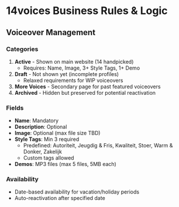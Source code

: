 # 14voices Business Rules & Logic

## Voiceover Management

### Categories
1. **Active** - Shown on main website (14 handpicked)
   - Requires: Name, Image, 3+ Style Tags, 1+ Demo
2. **Draft** - Not shown yet (incomplete profiles)
   - Relaxed requirements for WIP voiceovers
3. **More Voices** - Secondary page for past featured voiceovers
4. **Archived** - Hidden but preserved for potential reactivation

### Fields
- **Name**: Mandatory
- **Description**: Optional
- **Image**: Optional (max file size TBD)
- **Style Tags**: Min 3 required
  - Predefined: Autoriteit, Jeugdig & Fris, Kwaliteit, Stoer, Warm & Donker, Zakelijk
  - Custom tags allowed
- **Demos**: MP3 files (max 5 files, 5MB each)

### Availability
- Date-based availability for vacation/holiday periods
- Auto-reactivation after specified date